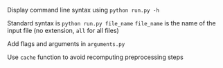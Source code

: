 Display command line syntax using `python run.py -h`

Standard syntax is `python run.py file_name`
`file_name` is the name of the input file (no extension, `all` for all files)

Add flags and arguments in `arguments.py`

Use `cache` function to avoid recomputing preprocessing steps
